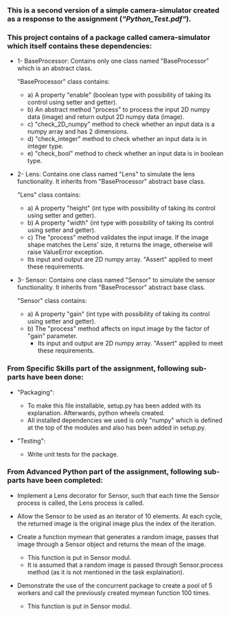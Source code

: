 ### This is a second version of a simple camera-simulator created as a response to the assignment (_"Python_Test.pdf"_).

### This project contains of a package called camera-simulator which itself contains these dependencies:

- 1- BaseProcessor:
  Contains only one class named "BaseProcessor" which is an abstract class.

  "BaseProcessor" class contains:
  - a) A property "enable" (boolean type with possibility of taking its control using setter and getter). 
  - b) An abstract method "process" to process the input 2D numpy data (image) and return
output 2D numpy data (image).
  - c) "check_2D_numpy" method to check whether an input data is a numpy array and has 2 dimensions.
  - d) "check_integer" method to check whether an input data is in integer type.
  - e) "check_bool" method to check whether an input data is in boolean type.
  
- 2- Lens:
  Contains one class named "Lens" to simulate the lens functionality. It inherits from "BaseProcessor" abstract base class.

  "Lens" class contains:
  - a) A property "height" (int type with possibility of taking its control using setter and getter). 
  - b) A property "width" (int type with possibility of taking its control using setter and getter).
  - c) The "process" method validates the input image. If the image shape matches the Lens' size, it returns the image, otherwise will raise ValueError exception. 
  - Its input and output are 2D numpy array. "Assert" applied to meet these requirements.

- 3- Sensor: 
  Contains one class named "Sensor" to simulate the sensor functionality. It inherits from "BaseProcessor" abstract base class.  

  "Sensor" class contains:
  - a) A property "gain" (int type with possibility of taking its control using setter and getter).
  - b) The "process" method affects on input image by the factor of "gain" parameter.
       - Its input and output are 2D numpy array. "Assert" applied to meet these requirements.


### From Specific Skills part of the assignment, following sub-parts have been done:
  - "Packaging":
    - To make this file installable, setup.py has been added with its explanation. Afterwards, python wheels created.
    - All installed dependencies we used is only "numpy" which is defined at the top of the modules and also has been added in setup.py. 

  - "Testing":
    - Write unit tests for the package.


### From Advanced Python part of the assignment, following sub-parts have been completed:
 - Implement a Lens decorator for Sensor, such that each time the Sensor process is called, the Lens process is called.
 - Allow the Sensor to be used as an iterator of 10 elements. At each cycle, the returned image is the original image plus the index of the iteration.
 - Create a function mymean that generates a random image, passes that image through a Sensor object and returns the mean of the image.
   - This function is put in Sensor modul.
   - It is assumed that a random image is passed through Sensor.process method (as it is not mentioned in the task explaination).

 - Demonstrate the use of the concurrent package to create a pool of 5 workers and call the previously created mymean function 100 times.
   - This function is put in Sensor modul.
